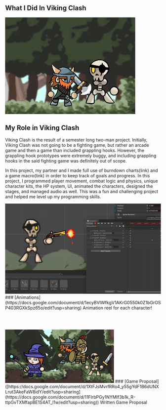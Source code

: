 ## What I Did In Viking Clash
<img src="images/clash.png?raw=true"/>

## My Role in Viking Clash
Viking Clash is the result of a semester long two-man project. Initially, Viking Clash was not going to be a fighting game, but rather an arcade game and then a game than included grappling hooks. However, the grappling hook prototypes were extremely buggy, and including grappling hooks in the said fighting game was definitely out of scope. 

In this project, my partner and I made full use of burndown charts(link) and a game macro(link) in order to keep track of goals and progress. In this project, I programmed player movement, combat logic and physics, unique character kits, the HP system, UI, animated the characters, designed the stages, and managed audio as well. This was a fun and challenging project and helped me level up my programming skills. 

<img src="images/skeleton.png?raw=true"/>
### [Animations](https://docs.google.com/document/d/1ecyBVIWfkgV1AKrG0550k0Z1bGrOSP403RGXkSpz65o/edit?usp=sharing)                                                             
Animation reel for each character!

<br><br>

<img src="images/roster.png?raw=true"/>
### [Game Proposal]([https://docs.google.com/document/d/1XtFJsMvrfRRo4_y55gYdF1B6dUNXLrut3AkeFaW8idY/edit?usp=sharing](https://docs.google.com/document/d/11FlrbPGy1NYMIf3b1k_R-ttpGvTXMfapBE1S4AT_l1w/edit?usp=sharing))                                                       
Written Game Proposal 
